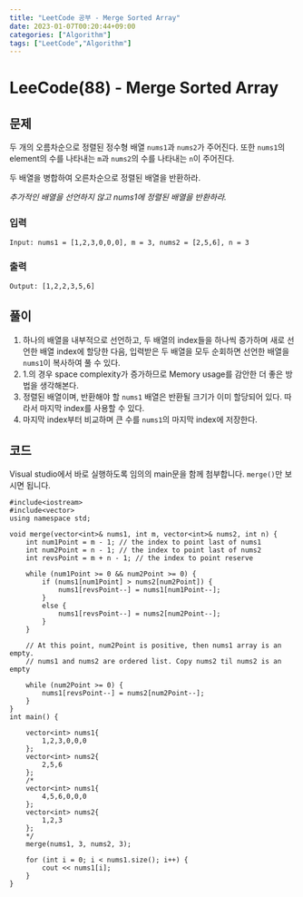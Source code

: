 ```yaml
---
title: "LeetCode 공부 - Merge Sorted Array"
date: 2023-01-07T00:20:44+09:00
categories: ["Algorithm"]
tags: ["LeetCode","Algorithm"]
---
```


# LeeCode(88) - Merge Sorted Array

## 문제
두 개의 오름차순으로 정렬된 정수형 배열 `nums1`과 `nums2`가 주어진다. 또한 `nums1`의 element의 수를 나타내는 `m`과 `nums2`의 수를 나타내는 `n`이 주어진다. 

두 배열을 병합하여 오른차순으로 정렬된 배열을 반환하라.

*추가적인 배열을 선언하지 않고 nums1에 정렬된 배열을 반환하라.*

### 입력
```
Input: nums1 = [1,2,3,0,0,0], m = 3, nums2 = [2,5,6], n = 3
```

### 출력
```
Output: [1,2,2,3,5,6]
```

## 풀이
1. 하나의 배열을 내부적으로 선언하고, 두 배열의 index들을 하나씩 증가하며 새로 선언한 배열 index에 할당한 다음, 입력받은 두 배열을 모두 순회하면 선언한 배열을 `nums1`이 복사하여 풀 수 있다.
2. 1.의 경우 space complexity가 증가하므로 Memory usage를 감안한 더 좋은 방법을 생각해본다.
3. 정렬된 배열이며, 반환해야 할 `nums1` 배열은 반환될 크기가 이미 할당되어 있다. 따라서 마지막 index를 사용할 수 있다.
4. 마지막 index부터 비교하며 큰 수를 `nums1`의 마지막 index에 저장한다.



## 코드
Visual studio에서 바로 실행하도록 임의의 main문을 함께 첨부합니다. `merge()`만 보시면 됩니다.
```
#include<iostream>
#include<vector>
using namespace std;

void merge(vector<int>& nums1, int m, vector<int>& nums2, int n) {
    int num1Point = m - 1; // the index to point last of nums1
    int num2Point = n - 1; // the index to point last of nums2
    int revsPoint = m + n - 1; // the index to point reserve 

    while (num1Point >= 0 && num2Point >= 0) {
        if (nums1[num1Point] > nums2[num2Point]) {
            nums1[revsPoint--] = nums1[num1Point--];
        }
        else {
            nums1[revsPoint--] = nums2[num2Point--];
        }
    }

    // At this point, num2Point is positive, then nums1 array is an empty.
    // nums1 and nums2 are ordered list. Copy nums2 til nums2 is an empty

    while (num2Point >= 0) {
        nums1[revsPoint--] = nums2[num2Point--];
    }
}
int main() {
    
    vector<int> nums1{
        1,2,3,0,0,0
    };
    vector<int> nums2{
        2,5,6
    };
    /*
    vector<int> nums1{
        4,5,6,0,0,0
    };
    vector<int> nums2{
        1,2,3
    };
    */
    merge(nums1, 3, nums2, 3);

    for (int i = 0; i < nums1.size(); i++) {
        cout << nums1[i];
    }
}
```